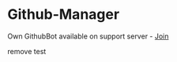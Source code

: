 # Github-Manager

Own GithubBot available on support server - [Join](https://discord.gg/HUEf6n3hsw)

remove test